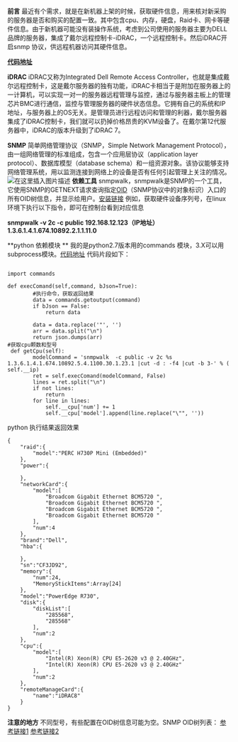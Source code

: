 **前言**
最近有个需求，就是在新机器上架的时候，获取硬件信息，用来核对新采购的服务器是否和购买的配置一致。其中包含cpu、内存，硬盘，Raid卡、网卡等硬件信息。由于新机器可能没有装操作系统，考虑到公司使用的服务器主要为DELL品牌的服务器，集成了戴尔远程控制卡-iDRAC，一个远程控制卡。然后iDRAC开启snmp 协议，供远程机器访问其硬件信息。

**[代码地址](https://github.com/Sherlock-L/automation-py/blob/master/dell_host_model.py)**

**iDRAC**
iDRAC又称为Integrated Dell Remote Access Controller，也就是集成戴尔远程控制卡，这是戴尔服务器的独有功能，iDRAC卡相当于是附加在服务器上的一计算机，可以实现一对一的服务器远程管理与监控，通过与服务器主板上的管理芯片BMC进行通信，监控与管理服务器的硬件状态信息。它拥有自己的系统和IP地址，与服务器上的OS无关。是管理员进行远程访问和管理的利器，戴尔服务器集成了iDRAC控制卡，我们就可以扔掉价格昂贵的KVM设备了。在戴尔第12代服务器中，iDRAC的版本升级到了iDRAC 7。

**SNMP**
简单网络管理协议（SNMP，Simple Network Management Protocol），由一组网络管理的标准组成，包含一个应用层协议（application layer protocol）、数据库模型（database schema）和一组资源对象。该协议能够支持网络管理系统，用以监测连接到网络上的设备是否有任何引起管理上关注的情况。
![在这里插入图片描述](https://img-blog.csdnimg.cn/20190426211405841.png?x-oss-process=image/watermark,type_ZmFuZ3poZW5naGVpdGk,shadow_10,text_aHR0cHM6Ly9ibG9nLmNzZG4ubmV0L2xzd19kYWJhb2ppYW4=,size_16,color_FFFFFF,t_70)
 **依赖工具**
 snmpwalk，snmpwalk是SNMP的一个工具，它使用SNMP的GETNEXT请求查询指定[OID](https://baike.baidu.com/item/OID/2723970?fr=aladdin)（SNMP协议中的对象标识）入口的所有OID树信息，并显示给用户。[安装链接](http://www.cnblogs.com/lsdb/p/8481954.html)
 例如，获取硬件设备序列号，在linux环境下执行以下指令，即可在控制台看到对应信息


**snmpwalk -v 2c -c public   192.168.12.123（IP地址） 1.3.6.1.4.1.674.10892.2.1.1.11.0** 

 

**python 依赖模块 **
我的是python2.7版本用的commands 模块，3.X可以用 subprocess模块。[代码地址](https://github.com/Sherlock-L/automation-py/blob/master/dell_host_model.py)
代码片段如下：

```

import commands 

def execComand(self,command, bJson=True):
		#执行命令，获取返回结果
        data = commands.getoutput(command)
        if bJson == False:
            return data

        data = data.replace('"', '')
        arr = data.split("\n")
        return json.dumps(arr)
#获取cpu颗数和型号
 def getCpu(self):
        modelCommand = 'snmpwalk  -c public -v 2c %s 1.3.6.1.4.1.674.10892.5.4.1100.30.1.23.1 |cut -d : -f4 |cut -b 3-' % ( self.__ip)
        ret = self.execComand(modelCommand, False)
        lines = ret.split("\n")
        if not lines:
            return
        for line in lines:
            self.__cpu['num'] += 1
            self.__cpu['model'].append(line.replace("\"", ''))
```
python 执行结果返回效果

```
{
    "raid":{
        "model":"PERC H730P Mini (Embedded)"
    },
    "power":{

    },
    "networkCard":{
        "model":[
            "Broadcom Gigabit Ethernet BCM5720 ",
            "Broadcom Gigabit Ethernet BCM5720 ",
            "Broadcom Gigabit Ethernet BCM5720 ",
            "Broadcom Gigabit Ethernet BCM5720 "
        ],
        "num":4
    },
    "brand":"Dell",
    "hba":{

    },
    "sn":"CF3JD92",
    "memory":{
        "num":24,
        "MemoryStickItems":Array[24]
    },
    "model":"PowerEdge R730",
    "disk":{
        "diskList":[
            "285568",
            "285568"
        ],
        "num":2
    },
    "cpu":{
        "model":[
            "Intel(R) Xeon(R) CPU E5-2620 v3 @ 2.40GHz",
            "Intel(R) Xeon(R) CPU E5-2620 v3 @ 2.40GHz"
        ],
        "num":2
    },
    "remoteManageCard":{
        "name":"iDRAC8"
    }
}
```

**注意的地方**
不同型号，有些配置在OID树信息可能为空。SNMP  OID树列表：
[参考链接1](http://www.ttlsa.com/monitor/snmp-oid/)
[参考链接2](https://blog.csdn.net/qq_29663071/article/details/50771575)


